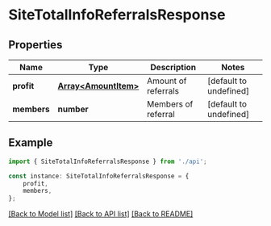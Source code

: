 # SiteTotalInfoReferralsResponse


## Properties

Name | Type | Description | Notes
------------ | ------------- | ------------- | -------------
**profit** | [**Array&lt;AmountItem&gt;**](AmountItem.md) | Amount of referrals | [default to undefined]
**members** | **number** | Members of referral | [default to undefined]

## Example

```typescript
import { SiteTotalInfoReferralsResponse } from './api';

const instance: SiteTotalInfoReferralsResponse = {
    profit,
    members,
};
```

[[Back to Model list]](../README.md#documentation-for-models) [[Back to API list]](../README.md#documentation-for-api-endpoints) [[Back to README]](../README.md)
